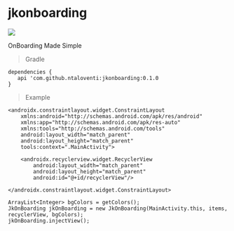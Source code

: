 # jkonboarding
[![](https://jitpack.io/v/ntaloventi/jkonboarding.svg)](https://jitpack.io/#ntaloventi/jkonboarding)

OnBoarding Made Simple


>Gradle
```
dependencies {
   api 'com.github.ntaloventi:jkonboarding:0.1.0
}
```

>Example
```
<androidx.constraintlayout.widget.ConstraintLayout
    xmlns:android="http://schemas.android.com/apk/res/android"
    xmlns:app="http://schemas.android.com/apk/res-auto"
    xmlns:tools="http://schemas.android.com/tools"
    android:layout_width="match_parent"
    android:layout_height="match_parent"
    tools:context=".MainActivity">

    <androidx.recyclerview.widget.RecyclerView
        android:layout_width="match_parent"
        android:layout_height="match_parent"
        android:id="@+id/recyclerView"/>

</androidx.constraintlayout.widget.ConstraintLayout>
```

```
ArrayList<Integer> bgColors = getColors();
JkOnBoarding jkOnBoarding = new JkOnBoarding(MainActivity.this, items, recyclerView, bgColors);
jkOnBoarding.injectView();
```

